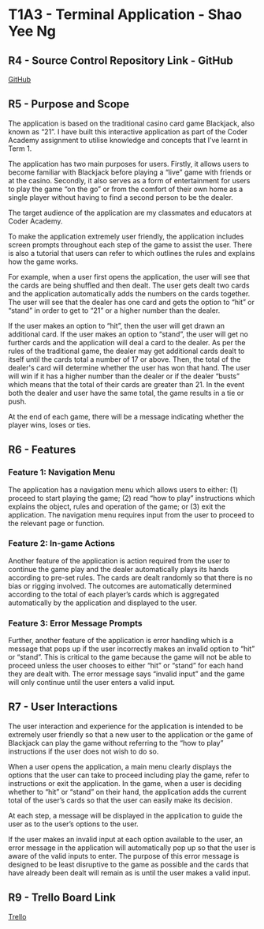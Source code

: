 # T1A3 - Terminal Application - Shao Yee Ng

## R4 - Source Control Repository Link - GitHub

[GitHub](https://github.com/yee-codes/terminal_app-blackjack)

## R5 - Purpose and Scope

The application is based on the traditional casino card game Blackjack, also known as “21”. I have built this interactive application as part of the Coder Academy assignment to utilise knowledge and concepts that I’ve learnt in Term 1. 

The application has two main purposes for users. Firstly, it allows users to become familiar with Blackjack before playing a “live” game with friends or at the casino. Secondly, it also serves as a form of entertainment for users to play the game “on the go” or from the comfort of their own home as a single player without having to find a second person to be the dealer. 

The target audience of the application are my classmates and educators at Coder Academy.

To make the application extremely user friendly, the application includes screen prompts throughout each step of the game to assist the user. There is also a tutorial that users can refer to which outlines the rules and explains how the game works. 

For example, when a user first opens the application, the user will see that the cards are being shuffled and then dealt. The user gets dealt two cards and the application automatically adds the numbers on the cards together. The user will see that the dealer has one card and gets the option to “hit” or “stand” in order to get to “21” or a higher number than the dealer. 

If the user makes an option to “hit”, then the user will get drawn an additional card. If the user makes an option to “stand”, the user will get no further cards and the application will deal a card to the dealer. As per the rules of the traditional game, the dealer may get additional cards dealt to itself until the cards total a number of 17 or above. Then,  the total of the dealer's card will determine whether the user has won that hand. The user will win if it has a higher number than the dealer or if the dealer “busts” which means that the total of their cards are greater than 21. In the event both the dealer and user have the same total, the game results in a tie or push.

At the end of each game, there will be a message indicating whether the player wins, loses or ties.

## R6 - Features

### Feature 1: Navigation Menu

The application has a navigation menu which allows users to either: 
(1) proceed to start playing the game; 
(2) read “how to play” instructions which explains the object, rules and operation of the game; or
(3) exit the application. 
The navigation menu requires input from the user to proceed to the relevant page or function.

### Feature 2: In-game Actions

Another feature of the application is action required from the user to continue the game play and the dealer automatically plays its hands according to pre-set rules. The cards are dealt randomly so that there is no bias or rigging involved. The outcomes are automatically determined according to the total of each player’s cards which is aggregated automatically by the application and displayed to the user. 

### Feature 3: Error Message Prompts

Further, another feature of the application is error handling which is a message that pops up if the user incorrectly makes an invalid option to “hit” or “stand”. This is critical to the game because the game will not be able to proceed unless the user chooses to either “hit” or “stand” for each hand they are dealt with. The error message says “invalid input” and the game will only continue until the user enters a valid input.

## R7 - User Interactions

The user interaction and experience for the application is intended to be extremely user friendly so that a new user to the application or the game of Blackjack can play the game without referring to the “how to play” instructions if the user does not wish to do so.

When a user opens the application, a main menu clearly displays the options that the user can take to proceed including play the game, refer to instructions or exit the application. In the game, when a user is deciding whether to “hit” or “stand” on their hand, the application adds the current total of the user’s cards so that the user can easily make its decision. 

At each step, a message will be displayed in the application to guide the user as to the user’s options to the user. 

If the user makes an invalid input at each option available to the user, an error message in the application will automatically pop up so that the user is aware of the valid inputs to enter. The purpose of this error message is designed to be least disruptive to the game as possible and the cards that have already been dealt will remain as is until the user makes a valid input.

## R9 - Trello Board Link

[Trello](https://trello.com/b/5C7DvVxt/terminal-app-yee)